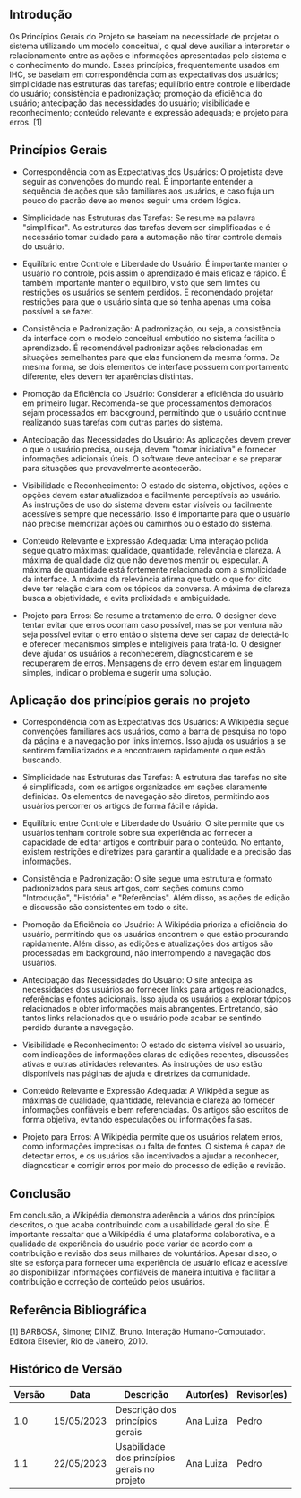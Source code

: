 ## Introdução

Os Princípios Gerais do Projeto se baseiam na necessidade de projetar o sistema utilizando um modelo conceitual, o qual deve auxiliar a interpretar o relacionamento entre as ações e informações apresentadas pelo sistema e o conhecimento do mundo. Esses princípios, frequentemente usados em IHC, se baseiam em correspondência com as expectativas dos usuários; simplicidade nas estruturas das tarefas; equilíbrio entre controle e liberdade do usuário; consistência e padronização; promoção da eficiência do usuário; antecipação das necessidades do usuário; visibilidade e reconhecimento; conteúdo relevante e expressão adequada; e projeto para erros. [1]

## Princípios Gerais

- Correspondência com as Expectativas dos Usuários: O projetista deve seguir as convenções do mundo real. É importante entender a sequência de ações que são familiares aos usuários, e caso fuja um pouco do padrão deve ao menos seguir uma ordem lógica.

- Simplicidade nas Estruturas das Tarefas: Se resume na palavra "simplificar". As estruturas das tarefas devem ser simplificadas e é necessário tomar cuidado para a automação não tirar controle demais do usuário.

- Equilíbrio entre Controle e Liberdade do Usuário: É importante manter o usuário no controle, pois assim o aprendizado é mais eficaz e rápido. É também importante manter o equilíbiro, visto que sem limites ou restrições os usuários se sentem perdidos. É recomendado projetar restrições para que o usuário sinta que só tenha apenas uma coisa possível a se fazer. 

- Consistência e Padronização: A padronização, ou seja, a consistência da interface com o modelo conceitual embutido no sistema facilita o aprendizado. É recomendável padronizar ações relacionadas em situações semelhantes para que elas funcionem da mesma forma. Da mesma forma, se dois elementos de interface possuem comportamento diferente, eles devem ter aparências distintas.

- Promoção da Eficiência do Usuário: Considerar a eficiência do usuário em primeiro lugar. Recomenda-se que processamentos  demorados sejam processados em background, permitindo que o usuário continue realizando suas tarefas com outras partes do sistema.

- Antecipação das Necessidades do Usuário: As aplicações devem prever o que o usuário precisa, ou seja, devem "tomar iniciativa" e fornecer informações adicionais úteis. O software deve antecipar e se preparar para situações que provavelmente acontecerão.

- Visibilidade e Reconhecimento: O estado do sistema, objetivos, ações e opções devem estar atualizados e facilmente perceptíveis ao usuário. As instruções de uso do sistema devem estar visíveis ou facilmente acessíveis sempre que necessário. Isso é importante para que o usuário não precise memorizar ações ou caminhos ou o estado do sistema.

- Conteúdo Relevante e Expressão Adequada: Uma interação polida segue quatro máximas: qualidade, quantidade, relevância e clareza. A máxima de qualidade diz que não devemos mentir ou especular. A máxima de quantidade está fortemente relacionada com a simplicidade
da interface. A máxima da relevância afirma que tudo o que for dito deve ter relação clara com os tópicos da conversa. A máxima de clareza busca a objetividade, e evita prolixidade e ambiguidade.

- Projeto para Erros: Se resume a tratamento de erro. O designer deve tentar evitar que erros ocorram caso possível, mas se por ventura não seja possível evitar o erro então o sistema deve ser capaz de detectá-lo e oferecer mecanismos simples e inteligíveis para tratá-lo. O designer deve ajudar os usuários a reconhecerem, diagnosticarem e se recuperarem de erros. Mensagens de erro devem estar em linguagem simples, indicar o problema e sugerir uma solução.

## Aplicação dos princípios gerais no projeto

- Correspondência com as Expectativas dos Usuários: A Wikipédia segue convenções familiares aos usuários, como a barra de pesquisa no topo da página e a navegação por links internos. Isso ajuda os usuários a se sentirem familiarizados e a encontrarem rapidamente o que estão buscando.

- Simplicidade nas Estruturas das Tarefas: A estrutura das tarefas no site é simplificada, com os artigos organizados em seções claramente definidas. Os elementos de navegação são diretos, permitindo aos usuários percorrer os artigos de forma fácil e rápida.

- Equilíbrio entre Controle e Liberdade do Usuário: O site permite que os usuários tenham controle sobre sua experiência ao fornecer a capacidade de editar artigos e contribuir para o conteúdo. No entanto, existem restrições e diretrizes para garantir a qualidade e a precisão das informações.

- Consistência e Padronização: O site segue uma estrutura e formato padronizados para seus artigos, com seções comuns como "Introdução", "História" e "Referências". Além disso, as ações de edição e discussão são consistentes em todo o site.

- Promoção da Eficiência do Usuário: A Wikipédia prioriza a eficiência do usuário, permitindo que os usuários encontrem o que estão procurando rapidamente. Além disso, as edições e atualizações dos artigos são processadas em background, não interrompendo a navegação dos usuários.

- Antecipação das Necessidades do Usuário: O site antecipa as necessidades dos usuários ao fornecer links para artigos relacionados, referências e fontes adicionais. Isso ajuda os usuários a explorar tópicos relacionados e obter informações mais abrangentes. Entretando, são tantos links relacionados que o usuário pode acabar se sentindo perdido durante a navegação.

- Visibilidade e Reconhecimento: O estado do sistema visível ao usuário, com indicações de informações claras de edições recentes, discussões ativas e outras atividades relevantes. As instruções de uso estão disponíveis nas páginas de ajuda e diretrizes da comunidade.

- Conteúdo Relevante e Expressão Adequada: A Wikipédia segue as máximas de qualidade, quantidade, relevância e clareza ao fornecer informações confiáveis e bem referenciadas. Os artigos são escritos de forma objetiva, evitando especulações ou informações falsas.

- Projeto para Erros: A Wikipédia permite que os usuários relatem erros, como informações imprecisas ou falta de fontes. O sistema é capaz de detectar erros, e os usuários são incentivados a ajudar a reconhecer, diagnosticar e corrigir erros por meio do processo de edição e revisão.

## Conclusão

Em conclusão, a Wikipédia demonstra aderência a vários dos princípios descritos, o que acaba contribuindo com a usabilidade geral do site. É importante ressaltar que a Wikipédia é uma plataforma colaborativa, e a qualidade da experiência do usuário pode variar de acordo com a contribuição e revisão dos seus milhares de voluntários. Apesar disso, o site se esforça para fornecer uma experiência de usuário eficaz e acessível ao disponibilizar informações confiáveis de maneira intuitiva e facilitar a contribuição e correção de conteúdo pelos usuários.

## Referência Bibliográfica

[1] BARBOSA, Simone; DINIZ, Bruno. Interação Humano-Computador. Editora Elsevier, Rio de Janeiro, 2010.

## Histórico de Versão

| Versão | Data       | Descrição                          | Autor(es) | Revisor(es) |
| ------- | ---------- | ------------------------------------ | --------- | ----------- |
| 1.0     | 15/05/2023 | Descrição dos princípios gerais | Ana Luiza   | Pedro   |
| 1.1     | 22/05/2023 | Usabilidade dos princípios gerais no projeto | Ana Luiza   | Pedro   |